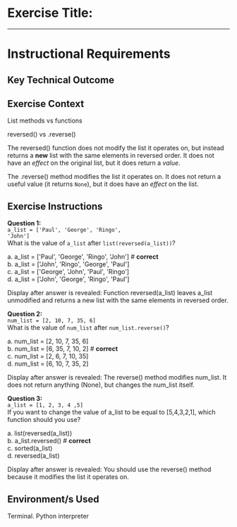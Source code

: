 # Exercise Title:
---
# Instructional Requirements
## Key Technical Outcome

## Exercise Context

List methods vs functions

reversed() vs .reverse()

The reversed() function does not modify the list it operates on, but instead returns a <b>new</b> list with the same elements in reversed order. It does not have an <i>effect</i> on the original list, but it does return a <i>value</i>.

The .reverse() method modifies the list it operates on. It does not return a useful </i>value</i> (it returns `None`), but it does have an <i>effect</i> on the list.

## Exercise Instructions

<b>Question 1:</b><br>
<code>a_list = ['Paul', 'George', 'Ringo', 'John']</code> <br>
What is the value of <code>a_list</code> after <code>list(reversed(a_list))</code>? <br>

a. a_list = ['Paul', 'George', 'Ringo', 'John'] # <b>correct</b><br>
b. a_list = ['John', 'Ringo', 'George', 'Paul'] <br>
c. a_list = ['George', 'John', 'Paul', 'Ringo'] <br>
d. a_list = ['John', 'George', 'Ringo', 'Paul']

Display after answer is revealed: Function reversed(a_list) leaves a_list unmodified and returns a new list with the same elements in reversed order.

<b>Question 2:</b><br>
<code>num_list = [2, 10, 7, 35, 6]</code> <br>
What is the value of <code>num_list</code> after <code>num_list.reverse()</code>? <br>

a. num_list = [2, 10, 7, 35, 6] <br>
b. num_list = [6, 35, 7, 10, 2] # <b> correct </b> <br>
c. num_list = [2, 6, 7, 10, 35]<br>
d. num_list = [6, 10, 7, 35, 2]

Display after answer is revealed: The reverse() method modifies num_list. It does not return anything (None), but changes the num_list itself.

<b>Question 3:</b><br>
<code>a_list = [1, 2, 3, 4 ,5]</code> <br>
If you want to change the value of a_list to be equal to [5,4,3,2,1], which function should you use?<br>

a. list(reversed(a_list)) <br>
b. a_list.reversed() # <b> correct </b> <br>
c. sorted(a_list) <br>
d. reversed(a_list)

Display after answer is revealed: You should use the reverse() method because it modifies the list it operates on.



## Environment/s Used
Terminal. Python interpreter
